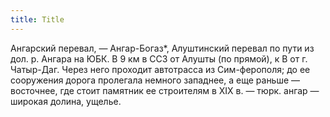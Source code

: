 ```yaml
---
title: Title
---
```


Ангарский перевал, — Ангар-Богаз*, Алуштинский перевал по пути из дол. р. Ангара
на ЮБК. В 9 км в ССЗ от Алушты (по прямой), к В от г. Чатыр-Даг. Через него
проходит автотрасса из Сим-ферополя; до ее сооружения дорога пролегала немного
западнее, а еще раньше — восточнее, где стоит памятник ее строителям в ХIХ в. —
тюрк. ангар — широкая долина, ущелье.
